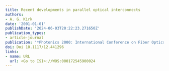 ```yaml
---
title: Recent developments in parallel optical interconnects
authors:
- A. G. Kirk
date: '2001-01-01'
publishDate: '2024-06-03T20:22:23.271650Z'
publication_types:
- article-journal
publication: '*Photonics 2000: International Conference on Fiber Optics and Photonics*'
doi: Doi 10.1117/12.441296
links:
- name: URL
  url: <Go to ISI>://WOS:000172545900024
---
```

